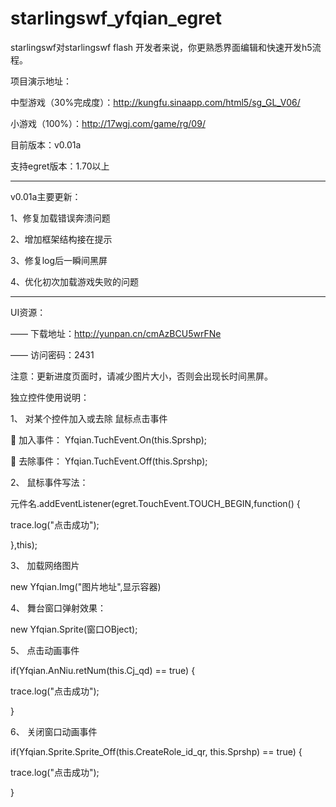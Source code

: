 ﻿# starlingswf_yfqian_egret

starlingswf对starlingswf flash 开发者来说，你更熟悉界面编辑和快速开发h5流程。


项目演示地址：

中型游戏（30%完成度）：http://kungfu.sinaapp.com/html5/sg_GL_V06/

小游戏（100%）：http://17wgj.com/game/rg/09/


目前版本：v0.01a

支持egret版本：1.70以上


-----------------------------------------------------------

v0.01a主要更新：

1、修复加载错误奔溃问题

2、增加框架结构接在提示

3、修复log后一瞬间黑屏

4、优化初次加载游戏失败的问题


-----------------------------------------------------------

UI资源：

  —— 下载地址：http://yunpan.cn/cmAzBCU5wrFNe  

  —— 访问密码：2431

注意：更新进度页面时，请减少图片大小，否则会出现长时间黑屏。

独立控件使用说明：


1、	对某个控件加入或去除 鼠标点击事件

	加入事件： Yfqian.TuchEvent.On(this.Sprshp); 

	去除事件： Yfqian.TuchEvent.Off(this.Sprshp);


2、	鼠标事件写法：

元件名.addEventListener(egret.TouchEvent.TOUCH_BEGIN,function() {

trace.log("点击成功");

},this);


3、	加载网络图片

new Yfqian.Img("图片地址",显示容器)


4、	舞台窗口弹射效果：

new Yfqian.Sprite(窗口OBject);


5、	点击动画事件

if(Yfqian.AnNiu.retNum(this.Cj_qd) == true) {    
 
trace.log("点击成功");

}


6、	关闭窗口动画事件

if(Yfqian.Sprite.Sprite_Off(this.CreateRole_id_qr, this.Sprshp) == true) {

trace.log("点击成功");

}


